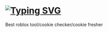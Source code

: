 # [![Typing SVG](https://readme-typing-svg.herokuapp.com?color=%000000&lines=Otrab+Tool+by+Gostmi)](https://git.io/typing-svg)
Best roblox tool/cookie checker/cookie fresher
